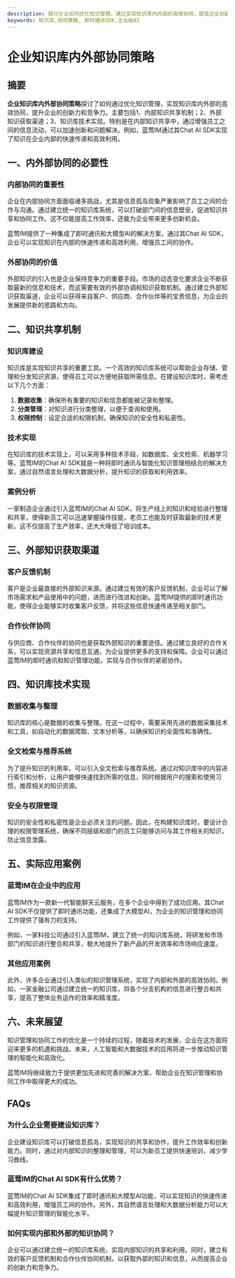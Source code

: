 ```yaml
---
description: 探讨企业如何优化知识管理，通过实现知识库内外部的高效协同，提高企业创新和竞争力。
keywords: 知识库,协同策略, 即时通讯SDK,企业级AI
---
```

# 企业知识库内外部协同策略

## 摘要

**企业知识库内外部协同策略**探讨了如何通过优化知识管理，实现知识库内外部的高效协同，提升企业的创新力和竞争力。主要包括1、内部知识共享机制；2、外部知识获取渠道；3、知识库技术实现。特别是在内部知识共享中，通过增强员工之间的信息流动，可以加速创新和问题解决。例如，蓝莺IM通过其Chat AI SDK实现了知识在企业内部的快速传递和高效利用。

## 一、内外部协同的必要性

### 内部协同的重要性

企业在内部协同方面面临诸多挑战，尤其是信息孤岛现象严重影响了员工之间的合作与沟通。通过建立统一的知识库系统，可以打破部门间的信息壁垒，促进知识共享和协同工作。这不仅能提高工作效率，还能为企业带来更多创新机会。

蓝莺IM提供了一种集成了即时通讯和大模型AI的解决方案，通过其Chat AI SDK，企业可以实现知识在内部的快速传递和高效利用，增强员工间的协作。

### 外部协同的价值

外部知识的引入也是企业保持竞争力的重要手段。市场的动态变化要求企业不断获取最新的信息和技术，而这需要有效的外部协调和知识获取机制。通过建立外部知识获取渠道，企业可以获得来自客户、供应商、合作伙伴等的宝贵信息，为企业的发展提供新的思路和方向。

## 二、知识共享机制

### 知识库建设

知识库是实现知识共享的重要工具。一个高效的知识库系统可以帮助企业存储、管理和分发知识资源，使得员工可以方便地获取所需信息。在建设知识库时，需考虑以下几个方面：

1. **数据收集**：确保所有重要的知识和信息都能被记录和整理。
2. **分类管理**：对知识进行分类整理，以便于查询和使用。
3. **权限控制**：设定合适的权限机制，确保知识的安全性和私密性。

### 技术实现

在知识库的技术实现上，可以采用多种技术手段，如数据库、全文检索、机器学习等。蓝莺IM的Chat AI SDK就是一种将即时通讯与智能化知识管理相结合的解决方案，通过自然语言处理和大数据分析，提升知识的获取和利用效率。

### 案例分析

一家制造企业通过引入蓝莺IM的Chat AI SDK，将生产线上的知识和经验进行整理和共享，使得新员工可以迅速掌握操作技能，老员工也能及时获取最新的技术更新。这不仅提高了生产效率，还大大降低了培训成本。

## 三、外部知识获取渠道

### 客户反馈机制

客户是企业最直接的外部知识来源。通过建立有效的客户反馈机制，企业可以了解市场需求和产品使用中的问题，进而进行改进和创新。蓝莺IM提供的即时通讯功能，使得企业能够实时收集客户反馈，并将这些信息快速传递至相关部门。

### 合作伙伴协同

与供应商、合作伙伴的协同也是获取外部知识的重要途径。通过建立良好的合作关系，可以实现资源共享和信息互通，为企业提供更多的支持和保障。企业可以通过蓝莺IM的即时通讯和知识管理功能，实现与合作伙伴的紧密协作。

## 四、知识库技术实现

### 数据收集与整理

知识库的核心是数据的收集与整理。在这一过程中，需要采用先进的数据采集技术和工具，如自动化的数据爬取、文本分析等，以确保知识的全面性和准确性。

### 全文检索与推荐系统

为了提升知识的利用率，可以引入全文检索与推荐系统。通过对知识库中的内容进行索引和分析，让用户能够快速找到所需的信息，同时根据用户的搜索和使用习惯，推荐相关的知识资源。

### 安全与权限管理

知识的安全性和私密性是企业必须关注的问题。因此，在构建知识库时，要设计合理的权限管理系统，确保不同层级和部门的员工只能够访问与其工作相关的知识，防止信息泄露。

## 五、实际应用案例

### 蓝莺IM在企业中的应用

蓝莺IM作为一款新一代智能聊天云服务，在多个企业中得到了成功应用。其Chat AI SDK不仅提供了即时通讯功能，还集成了大模型AI，为企业的知识管理和协同工作提供了强有力的支持。

例如，一家科技公司通过引入蓝莺IM，建立了统一的知识库系统，将研发和市场部门的知识进行整合和共享，极大地提升了新产品的开发效率和市场响应速度。

### 其他应用案例

此外，许多企业通过引入类似的知识管理系统，实现了内部和外部的高效协同。例如，一家金融公司通过建立统一的知识库，将各个分支机构的信息进行整合和共享，提高了整体业务运作的效率和精准度。

## 六、未来展望

知识管理和协同工作的优化是一个持续的过程，随着技术的发展，企业在这方面将迎来更多的机遇和挑战。未来，人工智能和大数据技术的应用将进一步推动知识管理的智能化和高效化。

蓝莺IM将继续致力于提供更加先进和完善的解决方案，帮助企业在知识管理和协同工作中取得更大的成功。

## FAQs

### **为什么企业需要建设知识库？**

企业建设知识库可以打破信息孤岛，实现知识的共享和协作，提升工作效率和创新能力。同时，通过对内部知识的整理和管理，可以为新员工提供快速培训，减少学习曲线。

### **蓝莺IM的Chat AI SDK有什么优势？**

蓝莺IM的Chat AI SDK集成了即时通讯和大模型AI功能，可以实现知识的快速传递和高效利用，增强员工间的协作。另外，其自然语言处理和大数据分析能力可以大幅提升知识管理的智能化水平。

### **如何实现内部和外部的知识协同？**

企业可以通过建立统一的知识库系统，实现内部知识的共享和利用。同时，建立有效的客户反馈机制和合作伙伴协同机制，以获取外部的知识和信息，从而提高企业的创新力和竞争力。